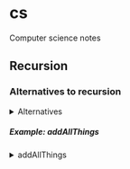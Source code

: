 # cs
Computer science notes

## Recursion

### Alternatives to recursion

<details>
<summary>Alternatives</summary>

  ##### hard coded
  - for small, known number of times 

  ##### for loops
  - good for set number of times
  - great for arrays and objects

  ##### while loops
  - good for unknown number of times


  ##### variable depth
  ```js
    let animals = {
      dog: {
        labrador: {
          american: '',
          english: ''
        }, 
        akita: {
          japanese: '',
          american: ''
        }
      },
      cat: ''
    }
  ```
</details>


##### Example: addAllThings

<details><summary>addAllThings</summary>
  ```js
    function addAllThings(n) {
      if (n === 1) {
        console.log('done');
        return ;
      }
      else {
        console.log('n', n);
        return n + addAllThings(n - 1);
      }
    }
    addAllThings(4
  ```

  - Each iteration of the recursion function runs and remains on the pending call stack because it cannot yet complete until the last time, when it finally gets a value.

</details>

